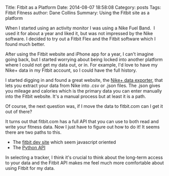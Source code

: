 Title: Fitbit as a Platform
Date: 2014-08-07 18:58:08
Category: posts
Tags: Fitbit Fitness
author: Dane Collins
Summary: Using the Fitbit site as a platform

When I started using an activity monitor I was using a Nike Fuel Band.  I used it for about a year and liked it, but was not impressed by the Nike software. I decided to try out a Fitbit Flex and the Fitbit software which I found much better.

After using the Fitbit website and iPhone app for a year, I can't imagine going back, but I started worrying about being locked into another platform where I could not get my data out, or in. For example, I'd love to have my Nike+ data in my Fitbit account, so I could have the full history.

I started digging in and found a great website, the [Nike+ data exporter](https://nikeplusexporter.rhysmccaig.com/), that lets you extract your data from Nike into .csv or .json files. The .json gives you mileage and calories which is the primary data you can enter manually into the Fitbit website. It's a manual process but at least it is a path.

Of course, the next question was, if I move the data to fitbit.com can I get it out of there?

It turns out that fitbit.com has a full API that you can use to both read and write your fitness data. Now I just have to figure out how to do it! It seems there are two paths to this.

* The [fitbit dev site](http://dev.fitbit.com/) which seem javascript oriented
* The [Python API](http://python-fitbit.readthedocs.org/en/latest/)

In selecting a tracker, I think it's crucial to think about the long-term access to your data and the Fitbit API makes me feel much more comfortable about using Fitbit for my data.